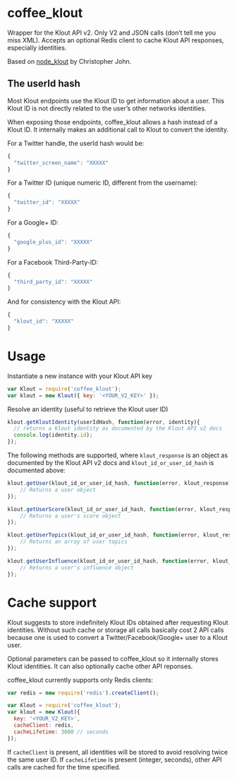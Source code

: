 coffee_klout
============

Wrapper for the Klout API v2.
Only V2 and JSON calls (don’t tell me you miss XML).
Accepts an optional Redis client to cache Klout API responses, especially identities.

Based on [node_klout](http://github.com/cojohn/node_klout) by Christopher John.

## The userId hash

Most Klout endpoints use the Klout ID to get information about a user.
This Klout ID is not directly related to the user’s other networks identities.

When exposing those endpoints, coffee_klout allows a hash instead of a Klout ID.
It internally makes an additional call to Klout to convert the identity.

For a Twitter handle, the userId hash would be:

```javascript
{
  "twitter_screen_name": "XXXXX"
}
```

For a Twitter ID (unique numeric ID, different from the username):

```javascript
{
  "twitter_id": "XXXXX"
}
```

For a Google+ ID:

```javascript
{
  "google_plus_id": "XXXXX"
}
```

For a Facebook Third-Party-ID:

```javascript
{
  "third_party_id": "XXXXX"
}
```

And for consistency with the Klout API:

```javascript
{
  "klout_id": "XXXXX"
}
```

# Usage

Instantiate a new instance with your Klout API key

```javascript
var Klout = require('coffee_klout');
var klout = new Klout({ key: '<YOUR_V2_KEY>' });
```

Resolve an identity (useful to retrieve the Klout user ID)

```javascript
klout.getKloutIdentity(userIdHash, function(error, identity){
  // returns a Klout identity as documented by the Klout API v2 docs
  console.log(identity.id);
});
```

The following methods are supported, where `klout_response` is an object as documented by the Klout API v2 docs
and `klout_id_or_user_id_hash` is documented above:

```javascript
klout.getUser(klout_id_or_user_id_hash, function(error, klout_response) {
	// Returns a user object
});

klout.getUserScore(klout_id_or_user_id_hash, function(error, klout_response) {
	// Returns a user's score object
});

klout.getUserTopics(klout_id_or_user_id_hash, function(error, klout_response) {
	// Returns an array of user topics
});

klout.getUserInfluence(klout_id_or_user_id_hash, function(error, klout_response) {
	// Returns a user's influence object
});
```

# Cache support

Klout suggests to store indefinitely Klout IDs obtained after requesting Klout identities.
Without such cache or storage all calls basically cost 2 API calls because one is used to convert a Twitter/Facebook/Google+ user to a Klout user.

Optional parameters can be passed to coffee_klout so it internally stores Klout identities.
It can also optionally cache other API reponses.

coffee_klout currently supports only Redis clients:

```javascript
var redis = new require('redis').createClient();

var Klout = require('coffee_klout');
var klout = new Klout({
  key: '<YOUR_V2_KEY>',
  cacheClient: redis,
  cacheLifetime: 3600 // seconds
});
```

If `cacheClient` is present, all identities will be stored to avoid resolving twice the same user ID.
If `cacheLifetime` is present (integer, seconds), other API calls are cached for the time specified.
